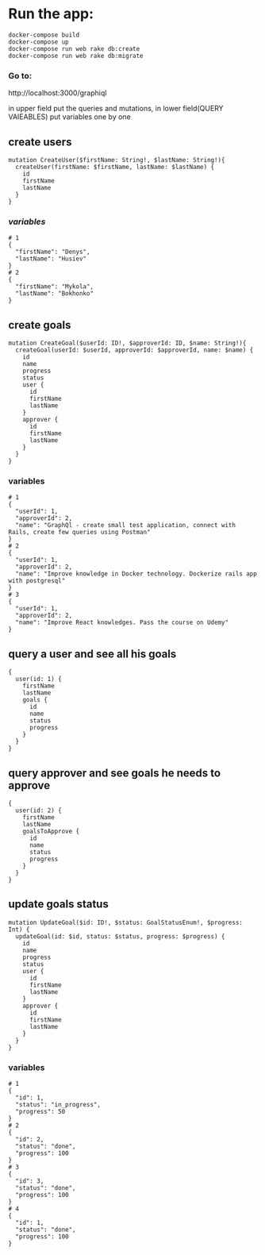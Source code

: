 # Run the app:
```
docker-compose build
docker-compose up
docker-compose run web rake db:create
docker-compose run web rake db:migrate
```
### Go to:
http://localhost:3000/graphiql

in upper field put the queries and mutations, in lower field(QUERY VAIEABLES) put variables one by one
## create users
```
mutation CreateUser($firstName: String!, $lastName: String!){
  createUser(firstName: $firstName, lastName: $lastName) {
    id
    firstName
    lastName
  }
}
```
### _variables_
```
# 1
{
  "firstName": "Denys",
  "lastName": "Husiev"
}
# 2
{
  "firstName": "Mykola",
  "lastName": "Bokhonko"
}
```

## create goals
```
mutation CreateGoal($userId: ID!, $approverId: ID, $name: String!){
  createGoal(userId: $userId, approverId: $approverId, name: $name) {
    id
    name
    progress
    status
    user {
      id
      firstName
      lastName
    }
    approver {
      id
      firstName
      lastName
    }
  }
}
```
### variables
```
# 1
{
  "userId": 1,
  "approverId": 2,
  "name": "GraphQl - create small test application, connect with Rails, create few queries using Postman"
}
# 2
{
  "userId": 1,
  "approverId": 2,
  "name": "Improve knowledge in Docker technology. Dockerize rails app with postgresql"
}
# 3
{
  "userId": 1,
  "approverId": 2,
  "name": "Improve React knowledges. Pass the course on Udemy"
}
```
## query a user and see all his goals
```
{
  user(id: 1) {
    firstName
    lastName
    goals {
      id
      name
      status
      progress
    }
  }
}
```
## query approver and see goals he needs to approve
```
{
  user(id: 2) {
    firstName
    lastName
    goalsToApprove {
      id
      name
      status
      progress
    }
  }
}
```
## update goals status
```
mutation UpdateGoal($id: ID!, $status: GoalStatusEnum!, $progress: Int) {
  updateGoal(id: $id, status: $status, progress: $progress) {
    id
    name
    progress
    status
    user {
      id
      firstName
      lastName
    }
    approver {
      id
      firstName
      lastName
    }
  }
}
```
### variables
```
# 1
{
  "id": 1,
  "status": "in_progress",
  "progress": 50
}
# 2
{
  "id": 2,
  "status": "done",
  "progress": 100
}
# 3
{
  "id": 3,
  "status": "done",
  "progress": 100
}
# 4
{
  "id": 1,
  "status": "done",
  "progress": 100
}
```